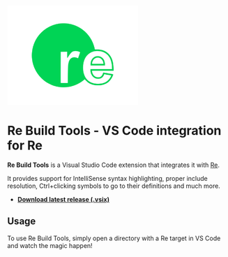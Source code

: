 <img src="https://github.com/osdeverr/rebs/raw/main/logo_readme.png" width="300">

# Re Build Tools - VS Code integration for Re

**Re Build Tools** is a Visual Studio Code extension that integrates it with [Re](https://github.com/osdeverr/rebs).

It provides support for IntelliSense syntax highlighting, proper include resolution, Ctrl+clicking symbols to go to their definitions and much more.

- **[Download latest release (.vsix)](https://github.com/osdeverr/re-build-tools/releases/latest)**

## Usage

To use Re Build Tools, simply open a directory with a Re target in VS Code and watch the magic happen!
